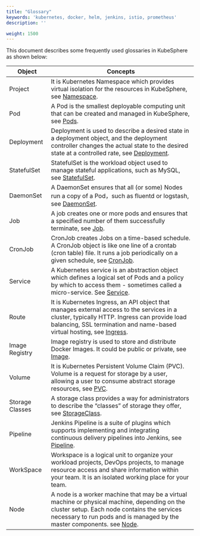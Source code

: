 ```yaml
---
title: "Glossary"
keywords: 'kubernetes, docker, helm, jenkins, istio, prometheus'
description: ''

weight: 1500
---
```


This document describes some frequently used glossaries in KubeSphere as shown below:

 
| Object | Concepts|
|------------|--------------|
| Project | It is Kubernetes Namespace which provides virtual isolation for the resources in KubeSphere, see [Namespace](https://kubernetes.io/docs/concepts/overview/working-with-objects/namespaces/). |
| Pod | A Pod is the smallest deployable computing unit that can be created and managed in KubeSphere, see [Pods](https://kubernetes.io/docs/concepts/workloads/pods/pod/). |
| Deployment | Deployment is used to describe a desired state in a deployment object, and the deployment controller changes the actual state to the desired state at a controlled rate, see [Deployment](https://kubernetes.io/docs/concepts/workloads/controllers/deployment/). |
| StatefulSet | StatefulSet is the workload object used to manage stateful applications, such as MySQL, see [StatefulSet](https://kubernetes.io/docs/concepts/workloads/controllers/statefulset/). |
| DaemonSet | A DaemonSet ensures that all (or some) Nodes run a copy of a Pod，such as fluentd or logstash, see [DaemonSet](https://kubernetes.io/docs/concepts/workloads/controllers/daemonset/). |
| Job | A job creates one or more pods and ensures that a specified number of them successfully terminate, see [Job](https://kubernetes.io/docs/concepts/workloads/controllers/jobs-run-to-completion/). |
| CronJob | CronJob creates Jobs on a time-based schedule. A CronJob object is like one line of a crontab (cron table) file. It runs a job periodically on a given schedule, see [CronJob](https://kubernetes.io/docs/concepts/workloads/controllers/cron-jobs/). | 
| Service | A Kubernetes service is an abstraction object which defines a logical set of Pods and a policy by which to access them - sometimes called a micro-service. See [Service](https://kubernetes.io/docs/concepts/services-networking/service/). |
| Route | It is Kubernetes Ingress, an API object that manages external access to the services in a cluster, typically HTTP. Ingress can provide load balancing, SSL termination and name-based virtual hosting, see [Ingress](https://kubernetes.io/docs/concepts/services-networking/ingress/). |
| Image Registry | Image registry is used to store and distribute Docker Images. It could be public or private, see [Image](https://kubernetes.io/docs/concepts/containers/images/). |
| Volume | It is Kubernetes Persistent Volume Claim (PVC). Volume is a request for storage by a user, allowing a user to consume abstract storage resources, see [PVC](https://kubernetes.io/docs/concepts/storage/persistent-volumes/). | 
| Storage Classes | A storage class provides a way for administrators to describe the “classes” of storage they offer, see [StorageClass](https://kubernetes.io/docs/concepts/storage/storage-classes/). |
| Pipeline | Jenkins Pipeline is a suite of plugins which supports implementing and integrating continuous delivery pipelines into Jenkins, see [Pipeline](https://jenkins.io/doc/book/pipeline/). |
| WorkSpace | Workspace is a logical unit to organize your workload projects, DevOps projects, to manage resource access and share information within your team. It is an isolated working place for your team. |
| Node | A node is a worker machine that may be a virtual machine or physical machine, depending on the cluster setup. Each node contains the services necessary to run pods and is managed by the master components. see [Node](https://kubernetes.io/docs/concepts/architecture/nodes/). |